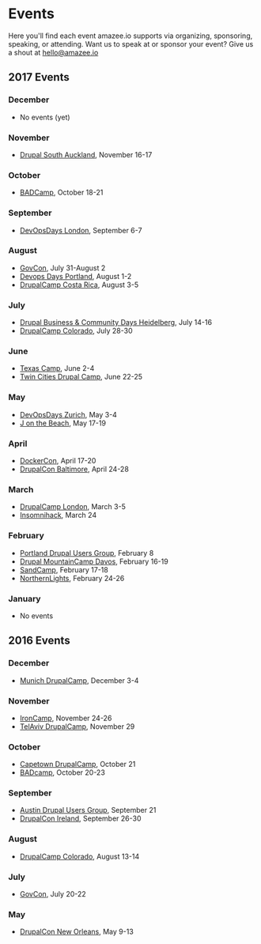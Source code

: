 # Events

Here you'll find each event amazee.io supports via organizing, sponsoring, speaking, or attending. Want us to speak at or sponsor your event? Give us a shout at [hello@amazee.io](mailto:hello@amazee.io)

## 2017 Events
### December
* No events (yet)

### November
* [Drupal South Auckland](https://drupalsouth2017.drupal.org.nz), November 16-17

### October
* [BADCamp](https://2017.badcamp.net/), October 18-21

### September
* [DevOpsDays London](http://www.devopsdays.org/events/2017-london), September 6-7 

### August
* [GovCon](https://www.drupalgovcon.org/), July 31-August 2 
* [Devops Days Portland](https://www.devopsdays.org/events/2017-portland/welcome/), August 1-2 
* [DrupalCamp Costa Rica](http://www.drupalcamp.cr/), August 3-5 

### July
* [Drupal Business & Community Days Heidelberg](https://www.drupal-business-and-community-days.de/), July 14-16
* [DrupalCamp Colorado](https://2017.drupalcampcolorado.org/), July 28-30

### June
* [Texas Camp](https://2017.texascamp.org/), June 2-4 
* [Twin Cities Drupal Camp](http://2017.tcdrupal.org/), June 22-25

### May
* [DevOpsDays Zurich](https://www.devopsdays.org/events/2017-zurich/), May 3-4
* [J on the Beach](https://jonthebeach.com/), May 17-19

### April
* [DockerCon](https://2017.dockercon.com/), April 17-20
* [DrupalCon Baltimore](https://events.drupal.org/baltimore2017), April 24-28

### March
* [DrupalCamp London](http://drupalcamp.london/), March 3-5
* [Insomnihack](https://insomnihack.ch/), March 24

### February
* [Portland Drupal Users Group](https://groups.drupal.org/node/516123), February 8
* [Drupal MountainCamp Davos](http://drupalmountaincamp.ch/), February 16-19
* [SandCamp](https://www.sandcamp.org/), February 17-18
* [NorthernLights](https://dcnlights.drupal.is/), February 24-26 

### January
* No events

## 2016 Events
### December
* [Munich DrupalCamp](http://dcmuc16.drupalcamp.de/), December 3-4

### November
* [IronCamp](http://www.drupalironcamp.com/), November 24-26
* [TelAviv DrupalCamp](http://2016.drupal.org.il/), November 29

### October
* [Capetown DrupalCamp](http://capetown2016.drupalcamp.co.za/), October 21
* [BADcamp](https://2016.badcamp.net/), October 20-23

### September
* [Austin Drupal Users Group](https://www.meetup.com/Austin-Drupal-Users-Group/events/229820438/), September 21
* [DrupalCon Ireland](https://events.drupal.org/dublin2016), September 26-30

### August
* [DrupalCamp Colorado](http://2016.drupalcampcolorado.org/), August 13-14

### July
* [GovCon](https://www.drupalgovcon.org/), July 20-22

### May
* [DrupalCon New Orleans](https://events.drupal.org/neworleans2016), May 9-13
